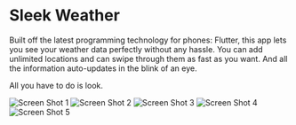 # Sleek Weather

Built off the latest programming technology for phones: Flutter, this app lets you see your weather data perfectly without any hassle. You can add unlimited locations and can swipe through them as fast as you want. And all the information auto-updates in the blink of an eye.

All you have to do is look.

![Screen Shot 1](https://github.com/ozanmirza1/Sleek-Weather/blob/master/ScreenShots/ScreenShot1.jpeg)
![Screen Shot 2](https://github.com/ozanmirza1/Sleek-Weather/blob/master/ScreenShots/ScreenShot2.jpg)
![Screen Shot 3](https://github.com/ozanmirza1/Sleek-Weather/blob/master/ScreenShots/ScreenShot3.jpg)
![Screen Shot 4](https://github.com/ozanmirza1/Sleek-Weather/blob/master/ScreenShots/ScreenShot4.png)
![Screen Shot 5](https://github.com/ozanmirza1/Sleek-Weather/blob/master/ScreenShots/ScreenShot5.jpg)
